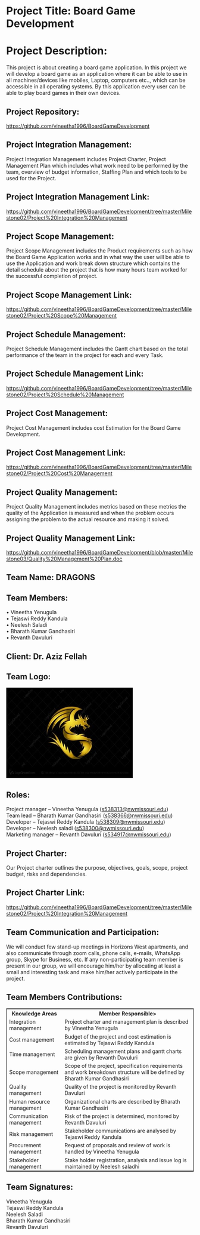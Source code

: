 # Project Title: Board Game Development

# Project Description:

This project is about creating a board game application. In this project we will develop a board game as an application where it can be able to use in all machines/devices like mobiles, Laptop, computers etc.., which can be accessible in all operating systems. By this application every user can be able to play board games in their own devices.

## Project Repository:

https://github.com/vineetha1996/BoardGameDevelopment  

## Project Integration Management:

Project Integration Management includes Project Charter, Project Management Plan which includes what work need to be performed by the team, overview of budget information, Staffing Plan and which tools to be used for the Project.

## Project Integration Management Link:

https://github.com/vineetha1996/BoardGameDevelopment/tree/master/Milestone02/Project%20Integration%20Management

## Project Scope Management:

Project Scope Management includes the Product requirements such as how the Board Game Application works and in what way the user will be able to use the Application and work break down structure which contains the detail schedule about the project that is how many hours team worked for the successful completion of project.

## Project Scope Management Link:

https://github.com/vineetha1996/BoardGameDevelopment/tree/master/Milestone02/Project%20Scope%20Management

## Project Schedule Management:

Project Schedule Management includes the Gantt chart based on the total performance of the team in the project for each and every Task.

## Project Schedule Management Link:

https://github.com/vineetha1996/BoardGameDevelopment/tree/master/Milestone02/Project%20Schedule%20Management

## Project Cost Management:

Project Cost Management includes cost Estimation for the Board Game Development.

## Project Cost Management Link:

https://github.com/vineetha1996/BoardGameDevelopment/tree/master/Milestone02/Project%20Cost%20Management

## Project Quality Management:

Project Quality Management includes metrics based on these metrics the quality of the Application is measured and when the problem occurs assigning the problem to the actual resource and making it solved.

## Project Quality Management Link:

https://github.com/vineetha1996/BoardGameDevelopment/blob/master/Milestone03/Quality%20Management%20Plan.doc



## Team Name: DRAGONS

## Team Members:

• Vineetha Yenugula<br>
• Tejaswi Reddy Kandula<br>
• Neelesh Saladi<br>
• Bharath Kumar Gandhasiri<br>
• Revanth Davuluri<br>

## Client: Dr. Aziz Fellah

## Team Logo:

![](https://github.com/vineetha1996/BoardGameDevelopment/blob/master/images/team%20logo.png)

## Roles:

Project manager – Vineetha Yenugula (s538313@nwmissouri.edu)<br>
Team lead – Bharath Kumar Gandhasiri (s538366@nwmissouri.edu)<br>
Developer – Tejaswi Reddy Kandula (s538309@nwmissouri.edu)<br>
Developer – Neelesh saladi (s538300@nwmissouri.edu)<br>
Marketing manager – Revanth Davuluri (s534917@nwmissouri.edu)<br>

## Project Charter:

Our Project charter outlines the purpose, objectives, goals, scope, project budget, risks and dependencies.

## Project Charter Link:

https://github.com/vineetha1996/BoardGameDevelopment/tree/master/Milestone02/Project%20Integration%20Management

## Team Communication and Participation:

We will conduct few stand-up meetings in Horizons West apartments, and also communicate through zoom calls, phone calls, e-mails, WhatsApp group, Skype for Business, etc.
If any non-participating team member is present in our group, we will encourage him/her by allocating at least a small and interesting task and make him/her actively participate in the project.

## Team Members Contributions:

<table style="width:100%;border: 1px solid black;">
<tr>
<th>Knowledge Areas</th>	
<th>Member Responsible></th>
  </tr>
  <tr>
    <td>Integration management</td>
    <td>Project charter and management plan is described by Vineetha Yenugula</td>
  </tr>
   <tr>
    <td>Cost management</td>
    <td>Budget of the project and cost estimation is estimated by Tejaswi Reddy Kandula</td>
  </tr>
  <tr>
    <td>Time management</td>
    <td>Scheduling management plans and gantt charts are given by Revanth Davuluri</td>
  </tr>
  <tr>
    <td>Scope management</td>
    <td>Scope of the project, specification requirements and work breakdown structure will be defined by Bharath Kumar Gandhasiri</td>
  </tr>
  <tr>
    <td>Quality management</td>
    <td>Quality of the project is monitored by Revanth Davuluri</td>
  </tr>
   <tr>
    <td>Human resource management</td>
    <td>Organizational charts are described by Bharath Kumar Gandhasiri</td>
  </tr>
  <tr>
    <td>Communication management</td>
    <td>Risk of the project is determined, monitored by Revanth Davuluri</td>
  </tr>
   <tr>
    <td>Risk management</td>
    <td>Stakeholder communications are analysed by Tejaswi Reddy Kandula</td>
  </tr>
   <tr>
    <td>Procurement management</td>
    <td>Request of proposals and review of work is handled by Vineetha Yenugula</td>
  </tr>
   <tr>
    <td>Stakeholder management</td>
    <td>Stake holder registration, analysis and issue log is maintained by Neelesh saladhi</td>
  </tr>
  </table>


## Team Signatures:

Vineetha Yenugula
<br>
Tejaswi Reddy Kandula
<br>
Neelesh Saladi
<br>
Bharath Kumar Gandhasiri
<br>
Revanth Davuluri
